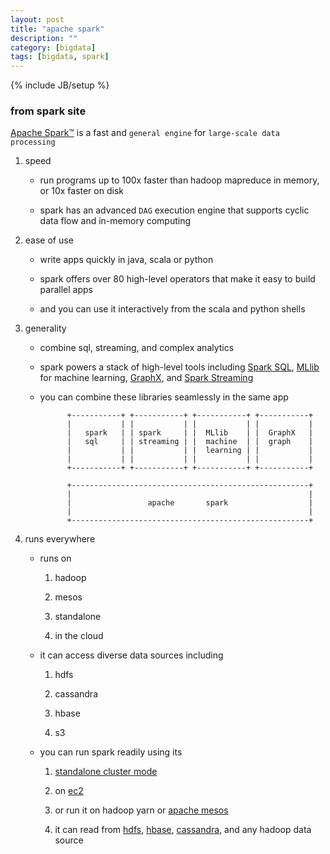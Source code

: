 ```yaml
---
layout: post
title: "apache spark"
description: ""
category: [bigdata]
tags: [bigdata, spark]
---
```

{% include JB/setup %}


### from spark site

[Apache Spark™](http://spark.apache.org/) is a fast and `general engine` for `large-scale data processing`

1. speed

	* run programs up to 100x faster than hadoop mapreduce in memory, or 10x faster on disk

	* spark has an advanced `DAG` execution engine that supports cyclic data flow and in-memory computing

1. ease of use

	* write apps quickly in java, scala or python

	* spark offers over 80 high-level operators that make it easy to build parallel apps

	* and you can use it interactively from the scala and python shells

1. generality

	* combine sql, streaming, and complex analytics

	* spark powers a stack of high-level tools including [Spark SQL](http://spark.apache.org/sql/), [MLlib](http://spark.apache.org/mllib/) for machine learning, [GraphX](http://spark.apache.org/graphx/), and [Spark Streaming](http://spark.apache.org/streaming/)

	* you can combine these libraries seamlessly in the same app

				+-----------+ +-----------+ +-----------+ +-----------+
				|           | |           | |           | |           |
				|   spark   | | spark     | |  MLlib    | |  GraphX   |
				|   sql     | | streaming | |  machine  | |  graph    |
				|           | |           | |  learning | |           |
				|           | |           | |           | |           |
				+-----------+ +-----------+ +-----------+ +-----------+

				+-----------------------------------------------------+
				|                                                     |
				|                 apache       spark                  |
				|                                                     |
				+-----------------------------------------------------+

1. runs everywhere

	* runs on

		1. hadoop

		1. mesos

		1. standalone

		1. in the cloud

	* it can access diverse data sources including

		1. hdfs

		1. cassandra

		1. hbase

		1. s3

	* you can run spark readily using its

		1. [standalone cluster mode](http://spark.apache.org/docs/latest/spark-standalone.html)

		1. on [ec2](http://spark.apache.org/docs/latest/ec2-scripts.html)

		1. or run it on hadoop yarn or [apache mesos](http://mesos.apache.org/)

		1. it can read from [hdfs](http://hadoop.apache.org/docs/stable/hadoop-project-dist/hadoop-hdfs/HdfsUserGuide.html), [hbase](http://hbase.apache.org/), [cassandra](http://cassandra.apache.org/), and any hadoop data source

